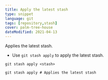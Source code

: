 ```yaml
---
title: Apply the latest stash
type: snippet
language: git
tags: [repository,stash]
cover: palm-tree-house
dateModified: 2021-04-13
---
```


Applies the latest stash.

- Use `git stash apply` to apply the latest stash.

```shell
git stash apply <stash>
```

```shell
git stash apply # Applies the latest stash
```
